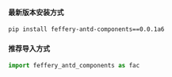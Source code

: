 #### 最新版本安装方式

```bash
pip install feffery-antd-components==0.0.1a6
```

#### 推荐导入方式

```Python
import feffery_antd_components as fac
```